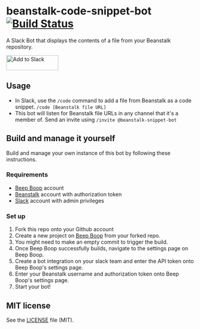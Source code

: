 # beanstalk-code-snippet-bot [![Build Status](https://travis-ci.org/wildbit/beanstalk-code-snippet-bot.svg?branch=master)](https://travis-ci.org/wildbit/beanstalk-code-snippet-bot)
A Slack Bot that displays the contents of a file from your Beanstalk repository. 

<a href='https://beepboophq.com/api/slack/auth/add-to-slack/013fdba9e41a4803aa76f1761afd4eae'><img alt='Add to Slack' height='40' width='139' src='https://platform.slack-edge.com/img/add_to_slack.png' srcset='https://platform.slack-edge.com/img/add_to_slack.png 1x, https://platform.slack-edge.com/img/add_to_slack@2x.png 2x' /></a>

## Usage
- In Slack, use the `/code` command to add a file from Beanstalk as a code snippet. `/code [Beanstalk file URL]`
- This bot will listen for Beanstalk file URLs in any channel that it's a member of. Send an invite using `/invite @beanstalk-snippet-bot`

## Build and manage it yourself
Build and manage your own instance of this bot by following these instructions.

### Requirements
* [Beep Boop](https://beepboophq.com) account
* [Beanstalk](https://beanstalkapp.com) account with authorization token
* [Slack](https://slack.com) account with admin privileges

### Set up
1. Fork this repo onto your Github account
1. Create a new project on [Beep Boop](https://beepboophq.com) from your forked repo.
1. You might need to make an empty commit to trigger the build.
1. Once Beep Boop successfully builds, navigate to the settings page on Beep Boop.
1. Create a bot integration on your slack team and enter the API token onto Beep Boop's settings page.
1. Enter your Beanstalk username and authorization token onto Beep Boop's settings page.
1. Start your bot!

## MIT license
See the [LICENSE](https://github.com/wildbit/beanstalk-code-snippet-bot/blob/master/LICENSE) file (MIT).



